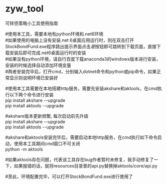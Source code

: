 # zyw_tool
可转债策略小工具使用指南  

#使用本工具，需要本地有python环境和.net6环境    
#如果使用的电脑上没有安装.net 6桌面应用运行时，则在双击打开StockBondFund.exe程序跳出提示界面点击*是*按钮即可跳转到下载页面，直接下载安装后即可完成.net6桌面运行时的安装  
#如果没有python环境，请自行百度下载anaconda3的windows版本进行安装，安装的时候选择自动添加环境变量    
#两者安装完毕后，打开cmd，分别输入dotnet命令和python或pip命令，如果正常显示则说明环境已安装好    

#使用本工具需要在本地搭建http服务，需要先安装akshare和aktools，在cmd执行以下两个命令进行安装     
pip install akshare --upgrade  
pip install aktools --upgrade  

#akshare版本更新频繁, 每次启动前先升级  
pip install akshare --upgrade       
pip install aktools --upgrade     

#akshare和aktools安装完毕后，需要启动本地http服务，在cmd执行如下命令启动，使用本工具期间cmd窗口不可关闭  
python -m aktools  

#如果aktools存在问题，代表该工具存在bug作者暂时未修复，我手动修复了一下，如果报错的话，就将resources目录里的api.py替换掉aktools/core/api.py    

#至此，环境配置完毕，可以打开StockBondFund.exe进行使用了    

